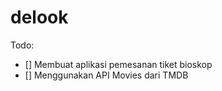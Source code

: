 # delook

Todo:

- [] Membuat aplikasi pemesanan tiket bioskop
- [] Menggunakan API Movies dari TMDB
